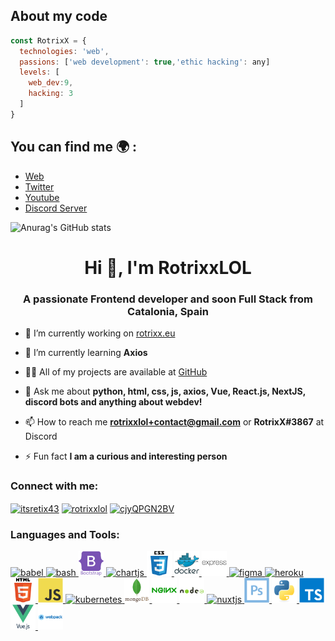 ## About my code
```js
const RotrixX = {
  technologies: 'web',
  passions: ['web development': true,'ethic hacking': any]
  levels: [
    web_dev:9,
    hacking: 3
  ]
}
```

## You can find me 🌍 :

- [Web](https://whoami.rotrixx.eu)
- [Twitter](https://twitter.com/RotrixxLOL)
- [Youtube](https://www.youtube.com/channel/UC8k_BzbKVmcnjs0ecY6Vc0Q)
- [Discord Server](https://discord.gg/4FYvQSy)

![Anurag's GitHub stats](https://github-readme-stats.vercel.app/api?username=RotrixLOL)


<h1 align="center">Hi 👋, I'm RotrixxLOL</h1>
<h3 align="center">A passionate Frontend developer and soon Full Stack from Catalonia, Spain</h3>

- 🔭 I’m currently working on [rotrixx.eu](https://rotrixx.eu)

- 🌱 I’m currently learning **Axios**

- 👨‍💻 All of my projects are available at [GitHub](https://github.com/RotrixxLOL/)

<!-- - 📝 I regularly write articles on nothing xd -->

- 💬 Ask me about **python, html, css, js, axios, Vue, React.js, NextJS, discord bots and anything about webdev!**

- 📫 How to reach me [**rotrixxlol+contact@gmail.com**](mailto:rotrixxlol+contact@gmail.com)
                  or **RotrixX#3867** at Discord

- ⚡ Fun fact **I am a curious and interesting person**

<h3 align="left">Connect with me:</h3>
<p align="left">
<a href="https://twitter.com/RotrixxLOL" target="_blank"><img align="center" src="https://cdn.jsdelivr.net/npm/simple-icons@3.0.1/icons/twitter.svg" alt="itsretix43" height="30" width="40" /></a>
<!-- <a href="https://fb.com/rotrix.lo" target="_blank"><img align="center" src="https://cdn.jsdelivr.net/npm/simple-icons@3.0.1/icons/facebook.svg" alt="retix.celix" height="30" width="40" /></a> -->
<a href="https://www.youtube.com/channel/UC8k_BzbKVmcnjs0ecY6Vc0Q" target="_blank"><img align="center" src="https://cdn.jsdelivr.net/npm/simple-icons@3.0.1/icons/youtube.svg" alt="rotrixxlol" height="30" width="40" /></a>
<a href="https://discord.gg/4FYvQSy" target="_blank"><img align="center" src="https://cdn.jsdelivr.net/npm/simple-icons@3.0.1/icons/discord.svg" alt="cjyQPGN2BV" height="30" width="40" /></a>
</p>

<h3 align="left">Languages and Tools:</h3>
<p align="left"> <a href="https://babeljs.io/" target="_blank" rel="noreferrer"> <img src="https://www.vectorlogo.zone/logos/babeljs/babeljs-icon.svg" alt="babel" width="40" height="40"/> </a> <a href="https://www.gnu.org/software/bash/" target="_blank" rel="noreferrer"> <img src="https://www.vectorlogo.zone/logos/gnu_bash/gnu_bash-icon.svg" alt="bash" width="40" height="40"/> </a> <a href="https://getbootstrap.com" target="_blank" rel="noreferrer"> <img src="https://raw.githubusercontent.com/devicons/devicon/master/icons/bootstrap/bootstrap-plain-wordmark.svg" alt="bootstrap" width="40" height="40"/> </a> <a href="https://www.chartjs.org" target="_blank" rel="noreferrer"> <img src="https://www.chartjs.org/media/logo-title.svg" alt="chartjs" width="40" height="40"/> </a> <a href="https://www.w3schools.com/css/" target="_blank" rel="noreferrer"> <img src="https://raw.githubusercontent.com/devicons/devicon/master/icons/css3/css3-original-wordmark.svg" alt="css3" width="40" height="40"/> </a> <a href="https://www.docker.com/" target="_blank" rel="noreferrer"> <img src="https://raw.githubusercontent.com/devicons/devicon/master/icons/docker/docker-original-wordmark.svg" alt="docker" width="40" height="40"/> </a> <a href="https://expressjs.com" target="_blank" rel="noreferrer"> <img src="https://raw.githubusercontent.com/devicons/devicon/master/icons/express/express-original-wordmark.svg" alt="express" width="40" height="40"/> </a> <a href="https://www.figma.com/" target="_blank" rel="noreferrer"> <img src="https://www.vectorlogo.zone/logos/figma/figma-icon.svg" alt="figma" width="40" height="40"/> </a> <a href="https://heroku.com" target="_blank" rel="noreferrer"> <img src="https://www.vectorlogo.zone/logos/heroku/heroku-icon.svg" alt="heroku" width="40" height="40"/> </a> <a href="https://www.w3.org/html/" target="_blank" rel="noreferrer"> <img src="https://raw.githubusercontent.com/devicons/devicon/master/icons/html5/html5-original-wordmark.svg" alt="html5" width="40" height="40"/> </a> <a href="https://developer.mozilla.org/en-US/docs/Web/JavaScript" target="_blank" rel="noreferrer"> <img src="https://raw.githubusercontent.com/devicons/devicon/master/icons/javascript/javascript-original.svg" alt="javascript" width="40" height="40"/> </a> <a href="https://kubernetes.io" target="_blank" rel="noreferrer"> <img src="https://www.vectorlogo.zone/logos/kubernetes/kubernetes-icon.svg" alt="kubernetes" width="40" height="40"/> </a> <a href="https://www.mongodb.com/" target="_blank" rel="noreferrer"> <img src="https://raw.githubusercontent.com/devicons/devicon/master/icons/mongodb/mongodb-original-wordmark.svg" alt="mongodb" width="40" height="40"/> </a> <a href="https://www.nginx.com" target="_blank" rel="noreferrer"> <img src="https://raw.githubusercontent.com/devicons/devicon/master/icons/nginx/nginx-original.svg" alt="nginx" width="40" height="40"/> </a> <a href="https://nodejs.org" target="_blank" rel="noreferrer"> <img src="https://raw.githubusercontent.com/devicons/devicon/master/icons/nodejs/nodejs-original-wordmark.svg" alt="nodejs" width="40" height="40"/> </a> <a href="https://nuxtjs.org/" target="_blank" rel="noreferrer"> <img src="https://www.vectorlogo.zone/logos/nuxtjs/nuxtjs-icon.svg" alt="nuxtjs" width="40" height="40"/> </a> <a href="https://www.photoshop.com/en" target="_blank" rel="noreferrer"> <img src="https://raw.githubusercontent.com/devicons/devicon/master/icons/photoshop/photoshop-line.svg" alt="photoshop" width="40" height="40"/> </a> <a href="https://www.python.org" target="_blank" rel="noreferrer"> <img src="https://raw.githubusercontent.com/devicons/devicon/master/icons/python/python-original.svg" alt="python" width="40" height="40"/> </a> <a href="https://www.typescriptlang.org/" target="_blank" rel="noreferrer"> <img src="https://raw.githubusercontent.com/devicons/devicon/master/icons/typescript/typescript-original.svg" alt="typescript" width="40" height="40"/> </a> <a href="https://vuejs.org/" target="_blank" rel="noreferrer"> <img src="https://raw.githubusercontent.com/devicons/devicon/master/icons/vuejs/vuejs-original-wordmark.svg" alt="vuejs" width="40" height="40"/> </a> <a href="https://webpack.js.org" target="_blank" rel="noreferrer"> <img src="https://raw.githubusercontent.com/devicons/devicon/d00d0969292a6569d45b06d3f350f463a0107b0d/icons/webpack/webpack-original-wordmark.svg" alt="webpack" width="40" height="40"/> </a> </p>
